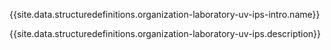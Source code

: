 {{site.data.structuredefinitions.organization-laboratory-uv-ips-intro.name}}

{{site.data.structuredefinitions.organization-laboratory-uv-ips.description}}


